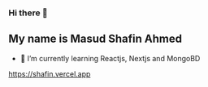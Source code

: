 ### Hi there 👋

My name is Masud Shafin Ahmed
------------------------
- 🌱 I’m currently learning Reactjs, Nextjs and MongoBD

<!--
**blackipie/blackipie** is a ✨ _special_ ✨ repository because its `README.md` (this file) appears on your GitHub profile.

Here are some ideas to get you started:

- 🔭 I’m currently working on ...
 ...
- 👯 I’m looking to collaborate on ...
- 🤔 I’m looking for help with ...
- 💬 Ask me about ...
- 📫 How to reach me: ...
- 😄 Pronouns: ...
- ⚡ Fun fact: ...
-->
https://shafin.vercel.app
